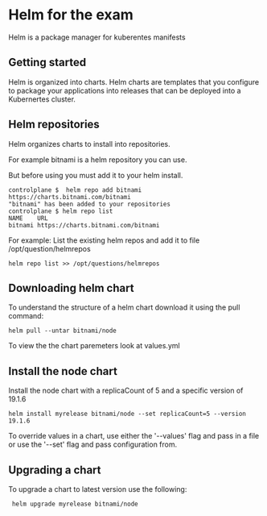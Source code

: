 # Helm for the exam

Helm is a package manager for kuberentes manifests 

## Getting started

Helm is organized into charts. Helm charts are templates that you configure to package
your applications into releases that can be deployed into a Kubernertes cluster.

## Helm repositories

Helm organizes charts to install into repositories.

For example bitnami is a helm repository you can use. 

But before using you must add it to your helm install.

```
controlplane $  helm repo add bitnami https://charts.bitnami.com/bitnami
"bitnami" has been added to your repositories
controlplane $ helm repo list
NAME    URL                               
bitnami https://charts.bitnami.com/bitnami
```

For example:
List the existing helm repos and add it to file /opt/question/helmrepos

```
helm repo list >> /opt/questions/helmrepos
```
## Downloading helm chart

To understand the structure of a helm chart download it using the pull command:

```
helm pull --untar bitnami/node 
```

To view the the chart paremeters look at values.yml

## Install the node chart 

Install the node chart with a replicaCount of 5 and a specific version of 19.1.6 

```
helm install myrelease bitnami/node --set replicaCount=5 --version 19.1.6
```

To override values in a chart, use either the '--values' flag and pass in a file or use the '--set' flag and pass configuration from.

## Upgrading a chart

To upgrade a chart to latest version use the following:

```
 helm upgrade myrelease bitnami/node
```
